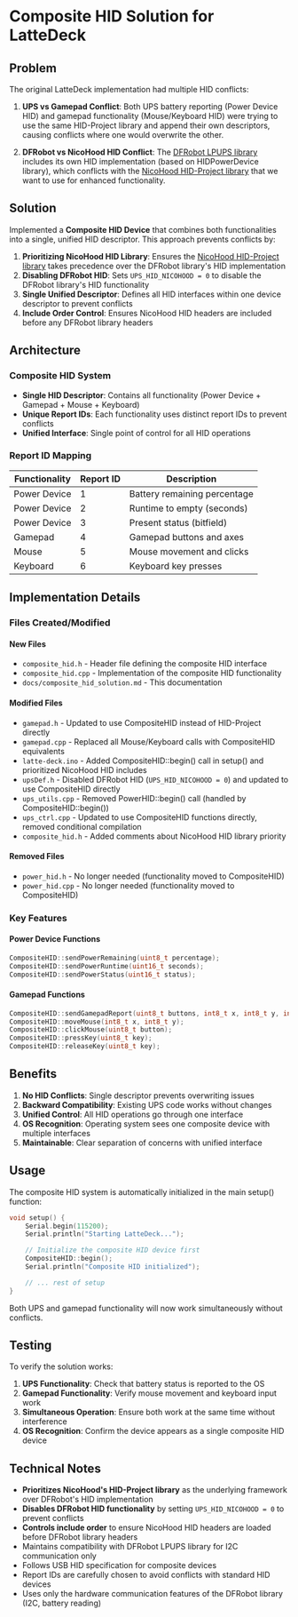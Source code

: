 # Composite HID Solution for LatteDeck

## Problem
The original LatteDeck implementation had multiple HID conflicts:

1. **UPS vs Gamepad Conflict**: Both UPS battery reporting (Power Device HID) and gamepad functionality (Mouse/Keyboard HID) were trying to use the same HID-Project library and append their own descriptors, causing conflicts where one would overwrite the other.

2. **DFRobot vs NicoHood HID Conflict**: The [DFRobot LPUPS library](https://github.com/DFRobot/DFRobot_LPUPS) includes its own HID implementation (based on HIDPowerDevice library), which conflicts with the [NicoHood HID-Project library](https://github.com/NicoHood/HID) that we want to use for enhanced functionality.

## Solution
Implemented a **Composite HID Device** that combines both functionalities into a single, unified HID descriptor. This approach prevents conflicts by:

1. **Prioritizing NicoHood HID Library**: Ensures the [NicoHood HID-Project library](https://github.com/NicoHood/HID) takes precedence over the DFRobot library's HID implementation
2. **Disabling DFRobot HID**: Sets `UPS_HID_NICOHOOD = 0` to disable the DFRobot library's HID functionality
3. **Single Unified Descriptor**: Defines all HID interfaces within one device descriptor to prevent conflicts
4. **Include Order Control**: Ensures NicoHood HID headers are included before any DFRobot library headers

## Architecture

### Composite HID System
- **Single HID Descriptor**: Contains all functionality (Power Device + Gamepad + Mouse + Keyboard)
- **Unique Report IDs**: Each functionality uses distinct report IDs to prevent conflicts
- **Unified Interface**: Single point of control for all HID operations

### Report ID Mapping
| Functionality | Report ID | Description |
|---------------|-----------|-------------|
| Power Device | 1 | Battery remaining percentage |
| Power Device | 2 | Runtime to empty (seconds) |
| Power Device | 3 | Present status (bitfield) |
| Gamepad | 4 | Gamepad buttons and axes |
| Mouse | 5 | Mouse movement and clicks |
| Keyboard | 6 | Keyboard key presses |

## Implementation Details

### Files Created/Modified

#### New Files
- `composite_hid.h` - Header file defining the composite HID interface
- `composite_hid.cpp` - Implementation of the composite HID functionality
- `docs/composite_hid_solution.md` - This documentation

#### Modified Files
- `gamepad.h` - Updated to use CompositeHID instead of HID-Project directly
- `gamepad.cpp` - Replaced all Mouse/Keyboard calls with CompositeHID equivalents
- `latte-deck.ino` - Added CompositeHID::begin() call in setup() and prioritized NicoHood HID includes
- `upsDef.h` - Disabled DFRobot HID (`UPS_HID_NICOHOOD = 0`) and updated to use CompositeHID directly
- `ups_utils.cpp` - Removed PowerHID::begin() call (handled by CompositeHID::begin())
- `ups_ctrl.cpp` - Updated to use CompositeHID functions directly, removed conditional compilation
- `composite_hid.h` - Added comments about NicoHood HID library priority

#### Removed Files
- `power_hid.h` - No longer needed (functionality moved to CompositeHID)
- `power_hid.cpp` - No longer needed (functionality moved to CompositeHID)

### Key Features

#### Power Device Functions
```cpp
CompositeHID::sendPowerRemaining(uint8_t percentage);
CompositeHID::sendPowerRuntime(uint16_t seconds);
CompositeHID::sendPowerStatus(uint16_t status);
```

#### Gamepad Functions
```cpp
CompositeHID::sendGamepadReport(uint8_t buttons, int8_t x, int8_t y, int8_t z, int8_t rz);
CompositeHID::moveMouse(int8_t x, int8_t y);
CompositeHID::clickMouse(uint8_t button);
CompositeHID::pressKey(uint8_t key);
CompositeHID::releaseKey(uint8_t key);
```

## Benefits

1. **No HID Conflicts**: Single descriptor prevents overwriting issues
2. **Backward Compatibility**: Existing UPS code works without changes
3. **Unified Control**: All HID operations go through one interface
4. **OS Recognition**: Operating system sees one composite device with multiple interfaces
5. **Maintainable**: Clear separation of concerns with unified interface

## Usage

The composite HID system is automatically initialized in the main setup() function:

```cpp
void setup() {
    Serial.begin(115200);
    Serial.println("Starting LatteDeck...");

    // Initialize the composite HID device first
    CompositeHID::begin();
    Serial.println("Composite HID initialized");

    // ... rest of setup
}
```

Both UPS and gamepad functionality will now work simultaneously without conflicts.

## Testing

To verify the solution works:

1. **UPS Functionality**: Check that battery status is reported to the OS
2. **Gamepad Functionality**: Verify mouse movement and keyboard input work
3. **Simultaneous Operation**: Ensure both work at the same time without interference
4. **OS Recognition**: Confirm the device appears as a single composite HID device

## Technical Notes

- **Prioritizes NicoHood's HID-Project library** as the underlying framework over DFRobot's HID implementation
- **Disables DFRobot HID functionality** by setting `UPS_HID_NICOHOOD = 0` to prevent conflicts
- **Controls include order** to ensure NicoHood HID headers are loaded before DFRobot library headers
- Maintains compatibility with DFRobot LPUPS library for I2C communication only
- Follows USB HID specification for composite devices
- Report IDs are carefully chosen to avoid conflicts with standard HID devices
- Uses only the hardware communication features of the DFRobot library (I2C, battery reading)
